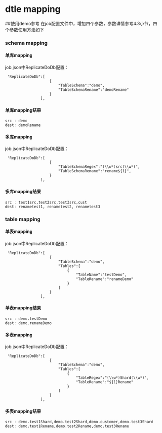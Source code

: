 # dtle mapping

##使用demo参考
在job配置文件中，增加四个参数，参数详情参考4.3小节，四个参数使用方法如下

### schema mapping 


#### 单库mapping
job.json中ReplicateDoDb配置：
```
 "ReplicateDoDb":[
                    {
                        "TableSchema":"demo",
                        "TableSchemaRename":"demoRename"
                    }
                ],
```

#### 单库mapping结果
```
src : demo
dest: demoRename
```

#### 多库mapping
job.json中ReplicateDoDb配置：
```
 "ReplicateDoDb":[
                    { 
                        "TableSchemaRegex":"(\\w*)src(\\w*)",
                        "TableSchemaRename":"rename${1}",
                    }
                ],
```

#### 多库mapping结果
```
src : test1src,test2src,test3src,cust
dest: renametest1, renametest2, renametest3
```


### table mapping 
#### 单表mapping
job.json中ReplicateDoDb配置：
```
 "ReplicateDoDb":[
                    {
                        "TableSchema":"demo",
                        "Tables":[
                            {
                                "TableName":"testDemo",
                                "TableRename":"renameDemo"
                            }
                        ]
                    }
                ],
```
#### 单表mapping结果

```
src : demo.testDemo
dest: demo.renameDemo
```


#### 多表mapping
job.json中ReplicateDoDb配置：
```
 "ReplicateDoDb":[
                    {
                        "TableSchema":"demo",
                        "Tables":[
                            {
                                "TableRegex":"(\\w*)Shard(\\w*)",
                                "TableRename":"${1}Rename"
                            }
                        ]
                    }
                ],
```

#### 多表mapping结果
```
src : demo.test1Shard,demo.test2Shard,demo.customer,demo.test3Shard
dest: demo.test1Rename,demo.test2Rename,demo.test3Rename
```



